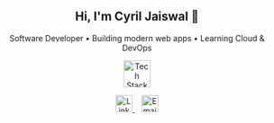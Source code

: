 <h2 align="center">Hi, I'm Cyril Jaiswal 👋</h2>

<p align="center">
  Software Developer • Building modern web apps • Learning Cloud &amp; DevOps
</p>

<!-- Tech Stack -->
<p align="center">
  <img src="https://skillicons.dev/icons?i=react,python,html,css,javascript" height="48" alt="Tech Stack" />
</p>

<!-- Social Links with Logos (GitHub-safe, no underline) -->
<p align="center">
  <a href="https://www.linkedin.com/in/cyriljaiswal/" target="_blank" rel="noopener noreferrer">
    <img 
      src="https://cdn.jsdelivr.net/gh/devicons/devicon/icons/linkedin/linkedin-original.svg" 
      alt="LinkedIn Logo" 
      width="30" 
      height="30" 
    />
  </a>
  &nbsp;&nbsp;
  <a href="mailto:cyriljaiswal@gmail.com">
    <img 
      src="https://cdn-icons-png.flaticon.com/512/732/732200.png" 
      alt="Email Icon" 
      width="30" 
      height="30" 
    />
  </a>
</p>
